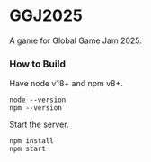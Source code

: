 # GGJ2025 #

A game for Global Game Jam 2025.

### How to Build ###

Have node v18+ and npm v8+.

```
node --version
npm --version
```

Start the server.

```
npm install
npm start
```
